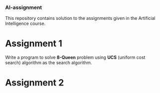 ### AI-assignment
This repository contains solution to the assignments given in the Artificial Intelligence course.

# Assignment 1

Write a program to solve **8-Queen** problem using **UCS** (uniform cost search) algorithm as the search algorithm. 

# Assignment 2


